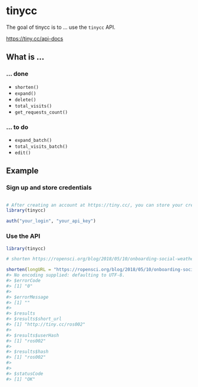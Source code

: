 
<!-- README.md is generated from README.Rmd. Please edit that file -->
tinycc
======

The goal of tinycc is to ... use the `tinycc` API.

<https://tiny.cc/api-docs>

What is ...
-----------

### ... done

-   `shorten()`
-   `expand()`
-   `delete()`
-   `total_visits()`
-   `get_requests_count()`

### ... to do

-   `expand_batch()`
-   `total_visits_batch()`
-   `edit()`

Example
-------

### Sign up and store credentials

``` r

# After creating an account at https://tiny.cc/, you can store your credentials using auth()
library(tinycc)

auth("your_login", "your_api_key")
```

### Use the API

``` r
library(tinycc)

# shorten https://ropensci.org/blog/2018/05/10/onboarding-social-weather/ to http:/tiny.cc/ros002

shorten(longURL = "https://ropensci.org/blog/2018/05/10/onboarding-social-weather/", shortURL = "ros002")
#> No encoding supplied: defaulting to UTF-8.
#> $errorCode
#> [1] "0"
#> 
#> $errorMessage
#> [1] ""
#> 
#> $results
#> $results$short_url
#> [1] "http://tiny.cc/ros002"
#> 
#> $results$userHash
#> [1] "ros002"
#> 
#> $results$hash
#> [1] "ros002"
#> 
#> 
#> $statusCode
#> [1] "OK"
```
